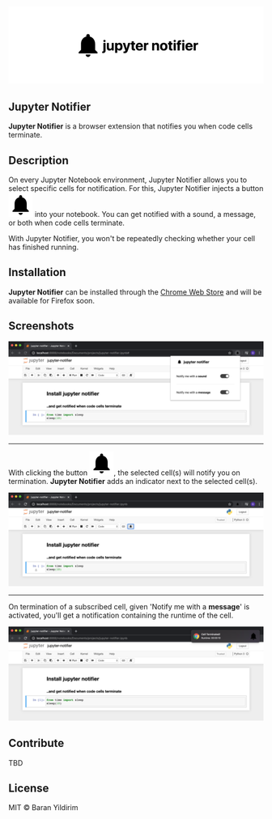 ![logo](./images/logo.png)
## Jupyter Notifier
**Jupyter Notifier** is a browser extension that notifies you when code cells terminate.

## Description
On every Jupyter Notebook environment, Jupyter Notifier allows you to select specific cells for notification. For this, Jupyter Notifier injects a button ![bell](./src/assets/icons/notifications-black-24dp.svg) into your notebook. You can get notified with a sound, a message, or both when code cells terminate. 

With Jupyter Notifier, you won't be repeatedly checking whether your cell has finished running.

## Installation
**Jupyter Notifier** can be installed through the [Chrome Web Store](https://chrome.google.com/webstore/detail/chjgkagmoifencbeboghhaefjknfogib/publish-accepted?authuser=0&hl=en) and will be available for Firefox soon. 

## Screenshots
![ui](./images/ui.png)

---
With clicking the button ![bell](./src/assets/icons/notifications-black-24dp.svg), the selected cell(s) will notify you on termination.
**Jupyter Notifier** adds an indicator next to the selected cell(s).

![bell-icon](./images/bell-btn.png)


---
On termination of a subscribed cell, given 'Notify me with a **message**' is activated, you'll get a notification containing the runtime of the cell.

![notification](./images/notification-message.png)

## Contribute 
TBD

## License
MIT © Baran Yildirim
